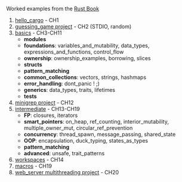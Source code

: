 Worked examples from the [Rust Book](https://doc.rust-lang.org/book/)

1. [hello_cargo](hello_cargo/README.md) - CH1
2. [guessing_game project](guessing_game/src/main.rs) - CH2 (STDIO, random)
3. [basics](basics/src/main.rs) - CH3-CH11
   -  **modules**
   -  **foundations**: variables_and_mutability, data_types, expressions_and_functions, control_flow
   -  **ownership**: ownership_examples, borrowing, slices
   -  **structs** 
   -  **pattern_matching**
   -  **common_collections**: vectors, strings, hashmaps
   -  **error_handling**: dont_panic ! ;)
   -  **generics**: data_types, traits, lifetimes
   -  **tests**
4. [minigrep project](minigrep/src/main.rs) - CH12
5. [intermediate](intermediate/src/main.rs) - CH13-CH19
   - **FP**: closures, iterators
   - **smart_pointers**: on_heap, ref_counting, interior_mutability, multiple_owner_mut, circular_ref_prevention
   - **concurrency**: thread_spawn, message_passing, shared_state
   - **OOP**: encapsulation, duck_typing, states_as_types
   - **pattern_matching**
   - **advanced**: unsafe, trait_patterns
6. [workspaces](add_workspace/Cargo.toml) - CH14
7. [macros](macros/hello_macro/hello_macro_derive/src/lib.rs) - CH19
8. [web_server multithreading project](web_server/src/lib.rs) - CH20

